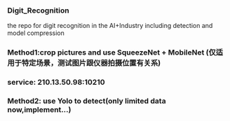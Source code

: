 ### Digit_Recognition
the repo for digit recognition in the AI+Industry including detection and model compression

### Method1:crop pictures and use SqueezeNet + MobileNet (仅适用于特定场景，测试图片跟仪器拍摄位置有关系)

### service: 210.13.50.98:10210


### Method2: use Yolo to detect(only limited data now,implement...) 
